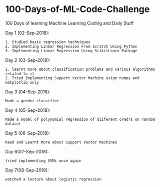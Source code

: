 # 100-Days-of-ML-Code-Challenge
   100 Days of learning Machine Learning Coding and Daily Stuff
 
 
   Day 1 (02-Sep-2018):
 
    1. Studied basic regression techniques
    2. Implementing Linear Regression From Scratch Using Python
    3. Implementing Linear Regression Using ScikitLearn Package
   
   Day 2 (03-Sep-2018):
	
	1. learnt more about classification problems and various algorithms related to it
	2. Tried Implementing Support Vector Machine usign numpy and matplotlib only

   Day 3 (04-Sep-2018):
	
	Made a gender classifier
   
   Day 4 (05-Sep-2018):
   
   	Made a model of polynomial regression of diiferent oredrs on random dataset
	
   Day 5 (06-Sep-2018):
	
	Read and Learnt More about Support Vector Machines

   Day 6(07-Sep-2018):
	
	tried implementing SVMs once again
   
   Day 7(08-Sep-2018):
   	
	watched a lecture about logistic regression
